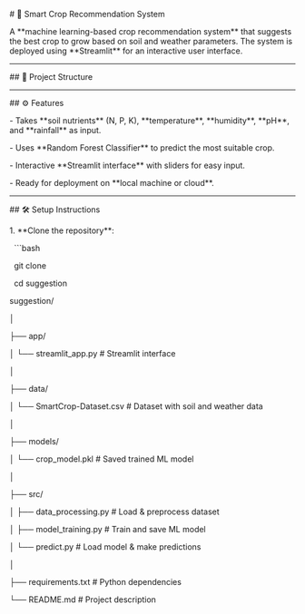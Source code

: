 \# 🌾 Smart Crop Recommendation System



A \*\*machine learning-based crop recommendation system\*\* that suggests the best crop to grow based on soil and weather parameters. The system is deployed using \*\*Streamlit\*\* for an interactive user interface.



---



\## 📁 Project Structure





---



\## ⚙️ Features



\- Takes \*\*soil nutrients\*\* (N, P, K), \*\*temperature\*\*, \*\*humidity\*\*, \*\*pH\*\*, and \*\*rainfall\*\* as input.

\- Uses \*\*Random Forest Classifier\*\* to predict the most suitable crop.

\- Interactive \*\*Streamlit interface\*\* with sliders for easy input.

\- Ready for deployment on \*\*local machine or cloud\*\*.



---



\## 🛠 Setup Instructions



1\. \*\*Clone the repository\*\*:

&nbsp;  ```bash

&nbsp;  git clone <your-repo-url>

&nbsp;  cd suggestion

suggestion/

│

├── app/

│ └── streamlit\_app.py # Streamlit interface

│

├── data/

│ └── SmartCrop-Dataset.csv # Dataset with soil and weather data

│

├── models/

│ └── crop\_model.pkl # Saved trained ML model

│

├── src/

│ ├── data\_processing.py # Load \& preprocess dataset

│ ├── model\_training.py # Train and save ML model

│ └── predict.py # Load model \& make predictions

│

├── requirements.txt # Python dependencies

└── README.md # Project description



